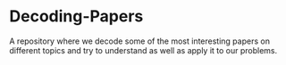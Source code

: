 # Decoding-Papers
A repository where we decode some of the most interesting papers on different topics and try to understand as well as apply it to our problems.
